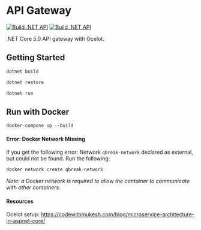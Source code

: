 # API Gateway
[![Build .NET API](https://github.com/Quarter-Break/api_gateway/actions/workflows/build.yml/badge.svg)](https://github.com/Quarter-Break/api_gateway/actions/workflows/build.yml)
[![Build .NET API](https://github.com/Quarter-Break/api_gateway/actions/workflows/docker-publish.yml/badge.svg)](https://github.com/Quarter-Break/api_gateway/actions/workflows/docker-publish.yml)

.NET Core 5.0 API gateway with Ocelot.

## Getting Started
```zsh
dotnet build
```
```zsh
dotnet restore
```
```zsh
dotnet run
```

## Run with Docker
```
docker-compose up --build
```

#### Error: Docker Network Missing
If you get the following error:
Network `qbreak-network` declared as external, but could not be found. Run the following:
```zsh
docker network create qbreak-network
```
<i>Note: a Docker network is required to allow the container to communicate with other containers.</i>

#### Resources

Ocelot setup: https://codewithmukesh.com/blog/microservice-architecture-in-aspnet-core/
